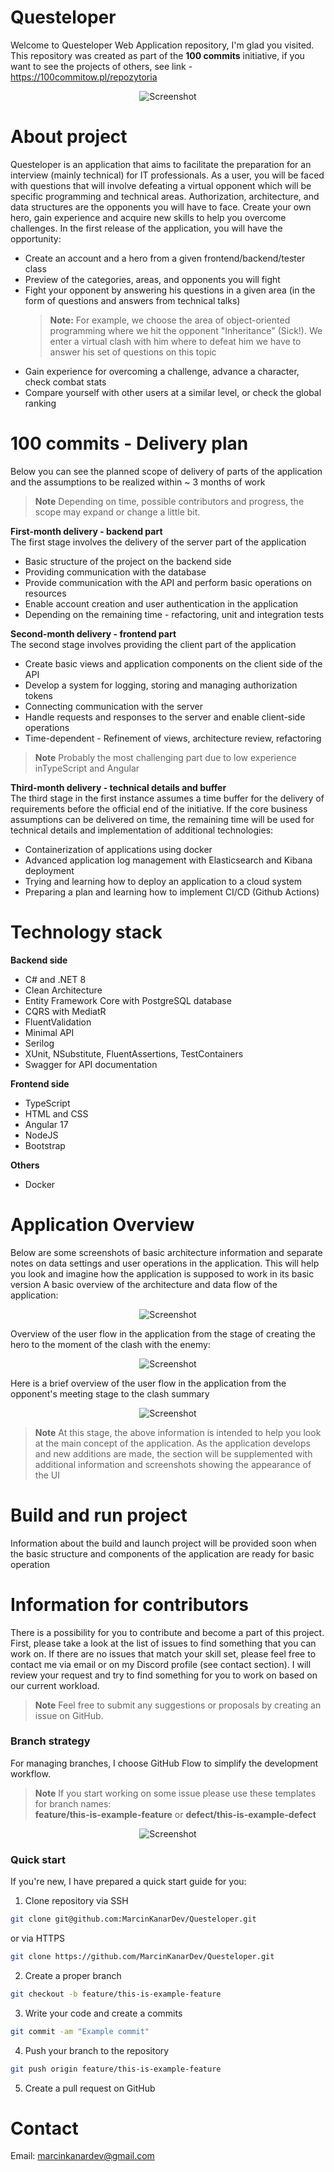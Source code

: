 # Questeloper

Welcome to Questeloper Web Application repository, I'm glad you visited. This repository was created as part of the **100 commits** initiative, if you want to see the projects of others, see link - https://100commitow.pl/repozytoria

<p align="center">
  <a >
    <img src="./assets/logo.png"
         alt="Screenshot">
  </a>
</p>

# About project

Questeloper is an application that aims to facilitate the preparation for an interview (mainly technical) for IT professionals. As a user, you will be faced with questions that will involve defeating a virtual opponent which will be specific programming and technical areas. Authorization, architecture, and data structures are the opponents you will have to face. Create your own hero, gain experience and acquire new skills to help you overcome challenges. In the first release of the application, you will have the opportunity: 
- Create an account and a hero from a given frontend/backend/tester class
- Preview of the categories, areas, and opponents you will fight
-  Fight your opponent by answering his questions in a given area (in the form of questions and answers from technical talks)
	 > **Note:** For example, we choose the area of object-oriented programming where we hit the opponent "Inheritance" (Sick!). We enter a virtual clash with him where to defeat him we have to answer his set of questions on this topic 
- Gain experience for overcoming a challenge, advance a character, check combat stats
- Compare yourself with other users at a similar level, or check the global ranking

# 100 commits - Delivery plan 
Below you can see the planned scope of delivery of parts of the application and the assumptions to be realized within ~ 3 months of work
> **Note** Depending on time, possible contributors and progress, the scope may expand or change a little bit. 

**First-month delivery - backend part** </br>
The first stage involves the delivery of the server part of the application
- Basic structure of the project on the backend side
- Providing communication with the database
- Provide communication with the API and perform basic operations on resources
- Enable account creation and user authentication in the application 
- Depending on the remaining time - refactoring, unit and integration tests

**Second-month delivery - frontend part** </br>
The second stage involves providing the client part of the application
- Create basic views and application components on the client side of the API
- Develop a system for logging, storing and managing authorization tokens
- Connecting communication with the server
- Handle requests and responses to the server and enable client-side operations
- Time-dependent - Refinement of views, architecture review, refactoring
> **Note** Probably the most challenging part due to low experience inTypeScript and Angular

**Third-month delivery - technical details and buffer** </br>
The third stage in the first instance assumes a time buffer for the delivery of requirements before the official end of the initiative. If the core business assumptions can be delivered on time, the remaining time will be used for technical details and implementation of additional technologies:
- Containerization of applications using docker
- Advanced application log management with Elasticsearch and Kibana deployment
- Trying and learning how to deploy an application to a cloud system
- Preparing a plan and learning how to implement CI/CD (Github Actions)

# Technology stack

**Backend side**
- C# and .NET 8
- Clean Architecture
- Entity Framework Core with PostgreSQL database
- CQRS with MediatR
- FluentValidation
- Minimal API
- Serilog
- XUnit, NSubstitute, FluentAssertions, TestContainers
- Swagger for API documentation

**Frontend side**
- TypeScript
- HTML and CSS
- Angular 17
- NodeJS
- Bootstrap

**Others**
- Docker

# Application Overview
Below are some screenshots of basic architecture information and separate notes on data settings and user operations in the application. This will help you look and imagine how the application is supposed to work in its basic version
A basic overview of the architecture and data flow of the application:

<p align="center">
  <a >
    <img src="./assets/app_overview.jpg"
         alt="Screenshot">
  </a>
</p>

Overview of the user flow in the application from the stage of creating the hero to the moment of the clash with the enemy:

<p align="center">
  <a >
    <img src="./assets/stage_one_flow.png"
         alt="Screenshot">
  </a>
</p>

Here is a brief overview of the user flow in the application from the opponent's meeting stage to the clash summary

<p align="center">
  <a >
    <img src="./assets/stage_two_flow.png"
         alt="Screenshot">
  </a>
</p>

> **Note** At this stage, the above information is intended to help you look at the main concept of the application. As the application develops and new additions are made, the section will be supplemented with additional information and screenshots showing the appearance of the UI

# Build and run project
Information about the build and launch project will be provided soon when the basic structure and components of the application are ready for basic operation

# Information for contributors
There is a possibility for you to contribute and become a part of this project. First, please take a look at the list of issues to find something that you can work on. If there are no issues that match your skill set, please feel free to contact me via email or on my Discord profile (see contact section). I will review your request and try to find something for you to work on based on our current workload.

> **Note** Feel free to submit any suggestions or proposals by creating an issue on GitHub.

### Branch strategy

For managing branches, I choose GitHub Flow to simplify the development workflow.

> **Note** If you start working on some issue please use these templates for branch names: <br> **feature/this-is-example-feature** or **defect/this-is-example-defect**

<p align="center">
  <a >
    <img src="./assets/GitFlow.png"
         alt="Screenshot">
  </a>
</p>

### Quick start

If you're new, I have prepared a quick start guide for you:

1. Clone repository via SSH
```sh
git clone git@github.com:MarcinKanarDev/Questeloper.git
```
or via HTTPS
```sh
git clone https://github.com/MarcinKanarDev/Questeloper.git
```
2. Create a proper branch

```sh
git checkout -b feature/this-is-example-feature
```
3. Write your code and create a commits

```sh
git commit -am "Example commit"
```
4. Push your branch to the repository

```sh
git push origin feature/this-is-example-feature
```
5. Create a pull request on GitHub

# Contact
Email: marcinkanardev@gmail.com
